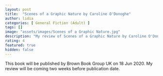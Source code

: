 ```yaml
---
layout: post
title:  "Scenes of a Graphic Nature by Caroline O'Donoghe"
author: lidia
categories: [ General Fiction (Adult) ]
tags: []
image: "assets/images/Scenes of a Graphic Nature.jpg"
description: "My review of Scenes of a Graphic Nature by Caroline O'Donoghe"
rating: 4
featured: true
hidden: false
---
```


This book will be published by Brown Book Group UK on 18 Jun 2020.
My review will be coming two weeks before publication date.



